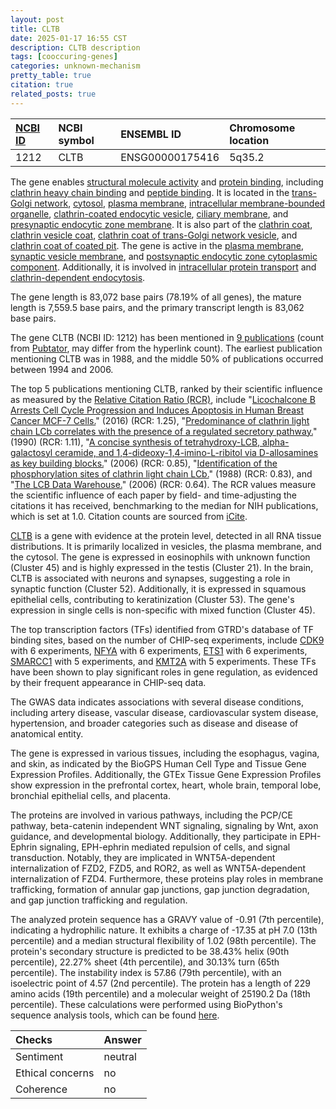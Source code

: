 ```yaml
---
layout: post
title: CLTB
date: 2025-01-17 16:55 CST
description: CLTB description
tags: [cooccuring-genes]
categories: unknown-mechanism
pretty_table: true
citation: true
related_posts: true
---
```




| [NCBI ID](https://www.ncbi.nlm.nih.gov/gene/1212) | NCBI symbol | ENSEMBL ID | Chromosome location |
| :-------- | :------- | :-------- | :------- |
| 1212  | CLTB | ENSG00000175416 | 5q35.2 |



The gene enables [structural molecule activity](https://amigo.geneontology.org/amigo/term/GO:0005198) and [protein binding](https://amigo.geneontology.org/amigo/term/GO:0005515), including [clathrin heavy chain binding](https://amigo.geneontology.org/amigo/term/GO:0032050) and [peptide binding](https://amigo.geneontology.org/amigo/term/GO:0042277). It is located in the [trans-Golgi network](https://amigo.geneontology.org/amigo/term/GO:0005802), [cytosol](https://amigo.geneontology.org/amigo/term/GO:0005829), [plasma membrane](https://amigo.geneontology.org/amigo/term/GO:0005886), [intracellular membrane-bounded organelle](https://amigo.geneontology.org/amigo/term/GO:0043231), [clathrin-coated endocytic vesicle](https://amigo.geneontology.org/amigo/term/GO:0045334), [ciliary membrane](https://amigo.geneontology.org/amigo/term/GO:0060170), and [presynaptic endocytic zone membrane](https://amigo.geneontology.org/amigo/term/GO:0098835). It is also part of the [clathrin coat](https://amigo.geneontology.org/amigo/term/GO:0030118), [clathrin vesicle coat](https://amigo.geneontology.org/amigo/term/GO:0030125), [clathrin coat of trans-Golgi network vesicle](https://amigo.geneontology.org/amigo/term/GO:0030130), and [clathrin coat of coated pit](https://amigo.geneontology.org/amigo/term/GO:0030132). The gene is active in the [plasma membrane](https://amigo.geneontology.org/amigo/term/GO:0005886), [synaptic vesicle membrane](https://amigo.geneontology.org/amigo/term/GO:0030672), and [postsynaptic endocytic zone cytoplasmic component](https://amigo.geneontology.org/amigo/term/GO:0099631). Additionally, it is involved in [intracellular protein transport](https://amigo.geneontology.org/amigo/term/GO:0006886) and [clathrin-dependent endocytosis](https://amigo.geneontology.org/amigo/term/GO:0072583).


The gene length is 83,072 base pairs (78.19% of all genes), the mature length is 7,559.5 base pairs, and the primary transcript length is 83,062 base pairs.


The gene CLTB (NCBI ID: 1212) has been mentioned in [9 publications](https://pubmed.ncbi.nlm.nih.gov/?term=%22CLTB%22) (count from [Pubtator](https://academic.oup.com/nar/article/47/W1/W587/5494727), may differ from the hyperlink count). The earliest publication mentioning CLTB was in 1988, and the middle 50% of publications occurred between 1994 and 2006.


The top 5 publications mentioning CLTB, ranked by their scientific influence as measured by the [Relative Citation Ratio (RCR)](https://journals.plos.org/plosbiology/article?id=10.1371/journal.pbio.1002541), include "[Licochalcone B Arrests Cell Cycle Progression and Induces Apoptosis in Human Breast Cancer MCF-7 Cells.](https://pubmed.ncbi.nlm.nih.gov/27719653)" (2016) (RCR: 1.25), "[Predominance of clathrin light chain LCb correlates with the presence of a regulated secretory pathway.](https://pubmed.ncbi.nlm.nih.gov/2211818)" (1990) (RCR: 1.11), "[A concise synthesis of tetrahydroxy-LCB, alpha-galactosyl ceramide, and 1,4-dideoxy-1,4-imino-L-ribitol via D-allosamines as key building blocks.](https://pubmed.ncbi.nlm.nih.gov/16438541)" (2006) (RCR: 0.85), "[Identification of the phosphorylation sites of clathrin light chain LCb.](https://pubmed.ncbi.nlm.nih.gov/3128543)" (1988) (RCR: 0.83), and "[The LCB Data Warehouse.](https://pubmed.ncbi.nlm.nih.gov/16455749)" (2006) (RCR: 0.64). The RCR values measure the scientific influence of each paper by field- and time-adjusting the citations it has received, benchmarking to the median for NIH publications, which is set at 1.0. Citation counts are sourced from [iCite](https://icite.od.nih.gov).


[CLTB](https://www.proteinatlas.org/ENSG00000175416-CLTB) is a gene with evidence at the protein level, detected in all RNA tissue distributions. It is primarily localized in vesicles, the plasma membrane, and the cytosol. The gene is expressed in eosinophils with unknown function (Cluster 45) and is highly expressed in the testis (Cluster 21). In the brain, CLTB is associated with neurons and synapses, suggesting a role in synaptic function (Cluster 52). Additionally, it is expressed in squamous epithelial cells, contributing to keratinization (Cluster 53). The gene's expression in single cells is non-specific with mixed function (Cluster 45).


The top transcription factors (TFs) identified from GTRD's database of TF binding sites, based on the number of CHIP-seq experiments, include [CDK9](https://www.ncbi.nlm.nih.gov/gene/1025) with 6 experiments, [NFYA](https://www.ncbi.nlm.nih.gov/gene/4800) with 6 experiments, [ETS1](https://www.ncbi.nlm.nih.gov/gene/2113) with 6 experiments, [SMARCC1](https://www.ncbi.nlm.nih.gov/gene/6599) with 5 experiments, and [KMT2A](https://www.ncbi.nlm.nih.gov/gene/4297) with 5 experiments. These TFs have been shown to play significant roles in gene regulation, as evidenced by their frequent appearance in CHIP-seq data.



The GWAS data indicates associations with several disease conditions, including artery disease, vascular disease, cardiovascular system disease, hypertension, and broader categories such as disease and disease of anatomical entity.



The gene is expressed in various tissues, including the esophagus, vagina, and skin, as indicated by the BioGPS Human Cell Type and Tissue Gene Expression Profiles. Additionally, the GTEx Tissue Gene Expression Profiles show expression in the prefrontal cortex, heart, whole brain, temporal lobe, bronchial epithelial cells, and placenta.


The proteins are involved in various pathways, including the PCP/CE pathway, beta-catenin independent WNT signaling, signaling by Wnt, axon guidance, and developmental biology. Additionally, they participate in EPH-Ephrin signaling, EPH-ephrin mediated repulsion of cells, and signal transduction. Notably, they are implicated in WNT5A-dependent internalization of FZD2, FZD5, and ROR2, as well as WNT5A-dependent internalization of FZD4. Furthermore, these proteins play roles in membrane trafficking, formation of annular gap junctions, gap junction degradation, and gap junction trafficking and regulation.



The analyzed protein sequence has a GRAVY value of -0.91 (7th percentile), indicating a hydrophilic nature. It exhibits a charge of -17.35 at pH 7.0 (13th percentile) and a median structural flexibility of 1.02 (98th percentile). The protein's secondary structure is predicted to be 38.43% helix (90th percentile), 22.27% sheet (4th percentile), and 30.13% turn (65th percentile). The instability index is 57.86 (79th percentile), with an isoelectric point of 4.57 (2nd percentile). The protein has a length of 229 amino acids (19th percentile) and a molecular weight of 25190.2 Da (18th percentile). These calculations were performed using BioPython's sequence analysis tools, which can be found [here](https://biopython.org/docs/1.75/api/Bio.SeqUtils.ProtParam.html).





| Checks    | Answer |
| :-------- | :------- |
| Sentiment  | neutral   |
| Ethical concerns | no     |
| Coherence    | no    |